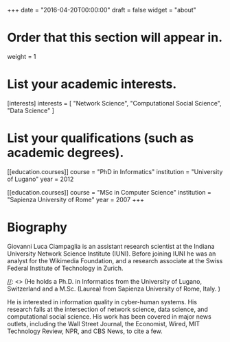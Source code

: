 +++
date = "2016-04-20T00:00:00"
draft = false
widget = "about"

# Order that this section will appear in.
weight = 1

# List your academic interests.
[interests]
    interests = [
        "Network Science", 
        "Computational Social Science", 
        "Data Science"
    ]

# List your qualifications (such as academic degrees).
[[education.courses]]
  course = "PhD in Informatics"
  institution = "University of Lugano"
  year = 2012

[[education.courses]]
  course = "MSc in Computer Science"
  institution = "Sapienza University of Rome"
  year = 2007
+++

# Biography

Giovanni Luca Ciampaglia is an assistant research scientist at the Indiana University Network Science Institute (IUNI). 
Before joining IUNI he was an analyst for the Wikimedia Foundation, and a research associate at the Swiss Federal Institute of Technology in Zurich.

[//]: <> (He holds a Ph.D. in Informatics from the University of Lugano, Switzerland and a M.Sc. (Laurea) from Sapienza University of Rome, Italy. )

[//]: <> (He won the 2012 Kantar "Information is Beautiful" for Best Interactive Visualization and has been the recipient of a postdoctoral "Mobility" fellowship from the Swiss National Science Foundation. His research is supported by the Democracy Fund.)

He is interested in information quality in cyber-human systems. His research falls at the intersection of network science, data science, and computational social science. 
His work has been covered in major news outlets, including the Wall Street Journal, the Economist, Wired, MIT Technology Review, NPR, and CBS News, to cite a few.

[//]: <> (He serves on the editorial board of the Journal of Computational Social Science and on the program committee of several conferences.) 
